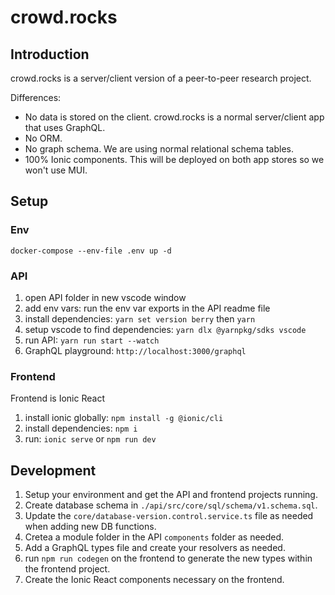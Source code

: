 # crowd.rocks

## Introduction

crowd.rocks is a server/client version of a peer-to-peer research project.

Differences:
- No data is stored on the client. crowd.rocks is a normal server/client app that uses GraphQL.
- No ORM.
- No graph schema. We are using normal relational schema tables.
- 100% Ionic components. This will be deployed on both app stores so we won't use MUI.

## Setup

### Env
`docker-compose --env-file .env up -d`

### API
1. open API folder in new vscode window
1. add env vars: run the env var exports in the API readme file
1. install dependencies: `yarn set version berry` then `yarn` 
1. setup vscode to find dependencies: `yarn dlx @yarnpkg/sdks vscode`
1. run API: `yarn run start --watch`
1. GraphQL playground: `http://localhost:3000/graphql`

### Frontend
Frontend is Ionic React 
1. install ionic globally: `npm install -g @ionic/cli`
1. install dependencies: `npm i`
1. run: `ionic serve` or `npm run dev`

## Development

1. Setup your environment and get the API and frontend projects running.
1. Create database schema in `./api/src/core/sql/schema/v1.schema.sql`.
1. Update the `core/database-version.control.service.ts` file as needed when adding new DB functions.
1. Cretea a module folder in the API  `components` folder as needed.
1. Add a GraphQL types file and create your resolvers as needed.
1. run `npm run codegen` on the frontend to generate the new types within the frontend project.
1. Create the Ionic React components necessary on the frontend.
